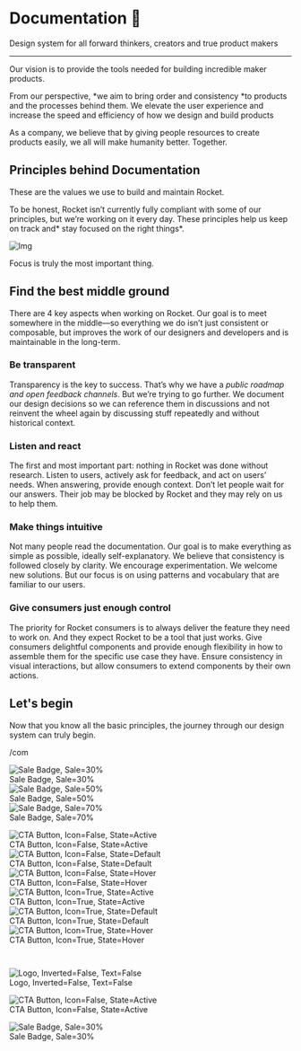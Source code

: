 
# Documentation 🚀

Design system for all forward thinkers, creators and true product makers

---

Our vision is to provide the tools needed for building incredible maker products.

From our perspective, *we aim to bring order and consistency *to products and the processes behind them. We elevate the user experience and increase the speed and efficiency of how we design and build products

As a company, we believe that by giving people resources to create products easily, we all will make humanity better. Together.

## Principles behind Documentation

These are the values we use to build and maintain Rocket.

To be honest, Rocket isn’t currently fully compliant with some of our principles, but we’re working on it every day. These principles help us keep on track and* stay focused on the right things*.

![Img](https://studio-assets.supernova.io/design-systems/14533/9289758a-6300-472a-bbc6-a57098081abf.jpeg)

Focus is truly the most important thing.

## Find the best middle ground

There are 4 key aspects when working on Rocket. Our goal is to meet somewhere in the middle—so everything we do isn’t just consistent or composable, but improves the work of our designers and developers and is maintainable in the long-term.

### Be transparent

Transparency is the key to success. That’s why we have a *public roadmap and open feedback channels*. But we’re trying to go further. We document our design decisions so we can reference them in discussions and not reinvent the wheel again by discussing stuff repeatedly and without historical context.

### Listen and react

The first and most important part: nothing in Rocket was done without research. Listen to users, actively ask for feedback, and act on users’ needs. When answering, provide enough context. Don’t let people wait for our answers. Their job may be blocked by Rocket and they may rely on us to help them.

### Make things intuitive

Not many people read the documentation. Our goal is to make everything as simple as possible, ideally self-explanatory. We believe that consistency is followed closely by clarity. We encourage experimentation. We welcome new solutions. But our focus is on using patterns and vocabulary that are familiar to our users.

### Give consumers just enough control

The priority for Rocket consumers is to always deliver the feature they need to work on. And they expect Rocket to be a tool that just works. Give consumers delightful components and provide enough flexibility in how to assemble them for the specific use case they have. Ensure consistency in visual interactions, but allow consumers to extend components by their own actions.

## Let's begin

Now that you know all the basic principles, the journey through our design system can truly begin.

/com

  
![Sale Badge, Sale=30%](https://studio-assets.supernova.io/design-systems/14533/6a2fd3c5-9ccd-4037-a5d7-0de0aeb365f9.png)  
Sale Badge, Sale=30%  
![Sale Badge, Sale=50%](https://studio-assets.supernova.io/design-systems/14533/8de9a536-e6d8-4b2c-89e0-1b522f8dd0e4.png)  
Sale Badge, Sale=50%  
![Sale Badge, Sale=70%](https://studio-assets.supernova.io/design-systems/14533/8afa8382-0753-4b88-a5b2-992b449a6a70.png)  
Sale Badge, Sale=70%  


  
![CTA Button, Icon=False, State=Active](https://studio-assets.supernova.io/design-systems/14533/c093488d-6c99-4c6d-895e-182ef03aade2.png)  
CTA Button, Icon=False, State=Active  
![CTA Button, Icon=False, State=Default](https://studio-assets.supernova.io/design-systems/14533/ea58902b-2b8c-4229-ac98-cba063551e42.png)  
CTA Button, Icon=False, State=Default  
![CTA Button, Icon=False, State=Hover](https://studio-assets.supernova.io/design-systems/14533/16012d97-2993-4c52-8262-71a7fd6d08bf.png)  
CTA Button, Icon=False, State=Hover  
![CTA Button, Icon=True, State=Active](https://studio-assets.supernova.io/design-systems/14533/c0a905c2-58c5-448f-93bd-9762b0a20dd2.png)  
CTA Button, Icon=True, State=Active  
![CTA Button, Icon=True, State=Default](https://studio-assets.supernova.io/design-systems/14533/03caa64a-aeb5-4460-9209-155b62255f30.png)  
CTA Button, Icon=True, State=Default  
![CTA Button, Icon=True, State=Hover](https://studio-assets.supernova.io/design-systems/14533/6fbd8bf7-ae99-4afb-9633-96cd1be454f6.png)  
CTA Button, Icon=True, State=Hover  


```javascript  
  
```

  
![Logo, Inverted=False, Text=False](https://studio-assets.supernova.io/design-systems/14533/f9b004a7-7f09-4206-bc83-aee0a3288f29.png)  
Logo, Inverted=False, Text=False  


  
  


  
![CTA Button, Icon=False, State=Active](https://studio-assets.supernova.io/design-systems/14533/c093488d-6c99-4c6d-895e-182ef03aade2.png)  
CTA Button, Icon=False, State=Active  


  
![Sale Badge, Sale=30%](https://studio-assets.supernova.io/design-systems/14533/6a2fd3c5-9ccd-4037-a5d7-0de0aeb365f9.png)  
Sale Badge, Sale=30%  
